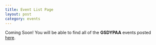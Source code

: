 ```yaml
---
title: Event List Page
layout: post
category: events
---
```


Coming Soon! You will be able to find all of the __GSDYPAA__ events
posted [here](/events).

